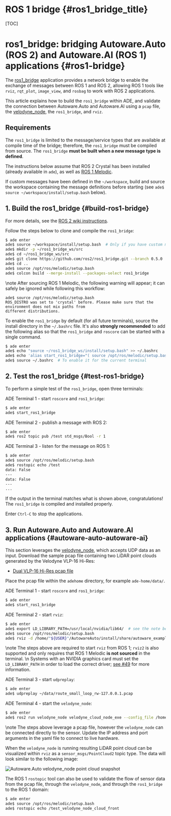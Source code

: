 ROS 1 bridge {#ros1_bridge_title}
============

[TOC]

# ros1_bridge: bridging Autoware.Auto (ROS 2) and Autoware.AI (ROS 1) applications {#ros1-bridge}

The [ros1_bridge](https://github.com/ros2/ros1_bridge) application provides a network bridge
to enable the exchange of messages between ROS 1 and ROS 2, allowing ROS 1 tools like
`rviz`, `rqt_plot`, `image_view`, and `rosbag` to work with ROS 2 applications.

This article explains how to build the `ros1_bridge` within ADE, and validate the connection between
Autoware.Auto and Autoware.AI using a `pcap` file, the
[velodyne_node](https://gitlab.com/AutowareAuto/AutowareAuto/tree/master/src/drivers/velodyne_node),
the `ros1_bridge`, and `rviz`.


## Requirements

The `ros1_bridge` is limited to the message/service types that are available at compile time of the
bridge; therefore, the `ros1_bridge` must be compiled from source. The `ros1_bridge` **must be built
when a new message type is defined**.

The instructions below assume that ROS 2 Crystal has been installed (already available in `ade`), as
well as [ROS 1 Melodic](http://wiki.ros.org/melodic/Installation/Ubuntu).

If custom messages have been defined in the `~/workspace`, build and source the workspace containing
the message definitions before starting (see `ade$ source ~/workspace/install/setup.bash` below).


## 1. Build the ros1_bridge {#build-ros1-bridge}

For more details, see the
[ROS 2 wiki instructions](https://github.com/ros2/ros1_bridge#building-the-bridge-from-source).

Follow the steps below to clone and compile the `ros1_bridge`:

```bash
$ ade enter
ade$ source ~/workspace/install/setup.bash  # Only if you have custom messages
ade$ mkdir -p ~/ros1_bridge_ws/src
ade$ cd ~/ros1_bridge_ws/src
ade$ git clone https://github.com/ros2/ros1_bridge.git --branch 0.5.0
ade$ cd ..
ade$ source /opt/ros/melodic/setup.bash
ade$ colcon build --merge-install --packages-select ros1_bridge
```

\note
After sourcing ROS 1 Melodic, the following warning will appear; it can safely be ignored while
following this workflow:
```
ade$ source /opt/ros/melodic/setup.bash
ROS_DISTRO was set to 'crystal' before. Please make sure that the environment does not mix paths from
different distributions.
```

To enable the `ros1_bridge` by default (for all future terminals), source the install directory in
the `~/.bashrc` file. It's also **strongly recommended** to add the following alias so that the
`ros1_bridge` and `roscore` can be started with a single command.

```bash
$ ade enter
ade$ echo "source ~/ros1_bridge_ws/install/setup.bash" >> ~/.bashrc
ade$ echo 'alias start_ros1_bridge="( source /opt/ros/melodic/setup.bash && ( roscore & source ~/ros1_bridge_ws/install/setup.bash && sleep 1 && ros2 run ros1_bridge dynamic_bridge --bridge-all-topics ) && killall roscore ) || killall roscore"' >> ~/.bashrc
ade$ source ~/.bashrc  # To enable it for the current terminal
```


## 2. Test the ros1_bridge {#test-ros1-bridge}

To perform a simple test of the `ros1_bridge`, open three terminals:

ADE Terminal 1 - start `roscore` and `ros1_bridge`:

```bash
$ ade enter
ade$ start_ros1_bridge
```

ADE Terminal 2 - publish a message with ROS 2:

```bash
$ ade enter
ade$ ros2 topic pub /test std_msgs/Bool -r 1
```

ADE Terminal 3 - listen for the message on ROS 1:

```bash
$ ade enter
ade$ source /opt/ros/melodic/setup.bash
ade$ rostopic echo /test
data: False
---
data: False
---
...
```

If the output in the terminal matches what is shown above, congratulations! The `ros1_bridge` is
compiled and installed properly.

Enter `Ctrl-C` to stop the applications.


## 3. Run Autoware.Auto and Autoware.AI applications {#autoware-auto-autoware-ai}

This section leverages the [velodyne_node](https://gitlab.com/AutowareAuto/AutowareAuto/tree/master/src/drivers/velodyne_node),
which accepts UDP data as an input. Download the sample pcap file containing two LiDAR point clouds
generated by the Velodyne VLP-16 Hi-Res:

- [Dual VLP-16 Hi-Res pcap file](https://drive.google.com/open?id=1vNA009j-tsVVqSeYRCKh_G_tkJQrHvP-)

Place the pcap file within the `adehome` directory, for example `ade-home/data/`.

ADE Terminal 1 - start `roscore` and `ros1_bridge`:

```bash
$ ade enter
ade$ start_ros1_bridge
```

ADE Terminal 2 - start `rviz`:

```bash
$ ade enter
ade$ export LD_LIBRARY_PATH=/usr/local/nvidia/lib64/  # see the note below
ade$ source /opt/ros/melodic/setup.bash
ade$ rviz -d /home/"${USER}"/AutowareAuto/install/share/autoware_examples/rviz/autoware.rviz
```
\note
The steps above are required to start `rviz` from ROS 1; `rviz2` is also supported and only requires
that ROS 1 Melodic **is not sourced** in the terminal. \n
Systems with an NVIDIA graphics card must set the `LD_LIBRARY_PATH` in order to load the correct
driver; [see #49](https://gitlab.com/AutowareAuto/AutowareAuto/issues/49) for more information.

ADE Terminal 3 - start `udpreplay`:

```bash
$ ade enter
ade$ udpreplay ~/data/route_small_loop_rw-127.0.0.1.pcap
```

ADE Terminal 4 - start the `velodyne_node`:

```bash
$ ade enter
ade$ ros2 run velodyne_node velodyne_cloud_node_exe --config_file /home/"${USER}"/AutowareAuto/src/drivers/velodyne_node/param/vlp16_test.param.yaml
```

\note
The steps above leverage a pcap file, however the `velodyne_node` can be connected directly to
the sensor. Update the IP address and port arguments in the yaml file to connect to live hardware.

When the `velodyne_node` is running resulting LiDAR point cloud can be visualized within `rviz` as
a `sensor_msgs/PointCloud2` topic type. The data will look similar to the following image:

![Autoware.Auto velodyne_node point cloud snapshot](autoware-auto-velodyne-node-point-cloud-snapshot.png)

The ROS 1 `rostopic` tool can also be used to validate the
flow of sensor data from the pcap file, through the `velodyne_node`, and through the `ros1_bridge`
to the ROS 1 domain:

```bash
$ ade enter
ade$ source /opt/ros/melodic/setup.bash
ade$ rostopic echo /test_velodyne_node_cloud_front
```
